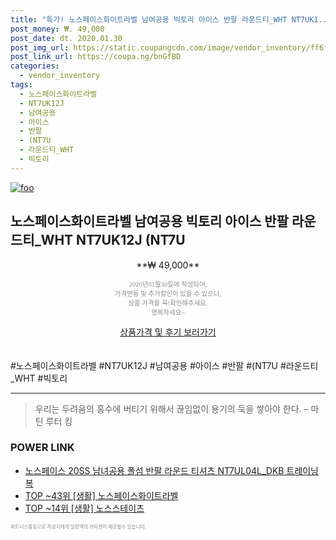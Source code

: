 ```yaml
--- 
title: "특가! 노스페이스화이트라벨 남여공용 빅토리 아이스 반팔 라운드티_WHT NT7UK1..." 
post_money: ₩. 49,000 
post_date: dt. 2020.01.30 
post_img_url: https://static.coupangcdn.com/image/vendor_inventory/ff6f/a0117631e7220ea3e1164816d5250715dd9bbc2959b8620775cc932d1b8f.jpg 
post_link_url: https://coupa.ng/bnGfBD 
categories: 
  - vendor_inventory 
tags: 
  - 노스페이스화이트라벨 
  - NT7UK12J 
  - 남여공용 
  - 아이스 
  - 반팔 
  - (NT7U 
  - 라운드티_WHT 
  - 빅토리 
--- 
```

[![foo](https://static.coupangcdn.com/image/vendor_inventory/ff6f/a0117631e7220ea3e1164816d5250715dd9bbc2959b8620775cc932d1b8f.jpg)](https://coupa.ng/bnGfBD) 

## 노스페이스화이트라벨 남여공용 빅토리 아이스 반팔 라운드티_WHT NT7UK12J (NT7U 
<p style="text-align: center;">**₩ 49,000**</p> 
<p style="text-align: center;"><span style="color: #898c8f; font-family: Georgia,Times,serif; font-size: 0.75em;">2020년01월30일에 작성되어, <br>가격변동 및 추가할인이 있을 수 있으니,<br> 상품 가격을 꼭!확인해주세요.<br>행복하세요~</span> 
</p>	 
<div markdown="0" style="text-align: center;"><a href="https://coupa.ng/bnGfBD" class="btn btn--success">상품가격 및 후기 보러가기</a></div> 
<br><br> 
  #노스페이스화이트라벨 #NT7UK12J #남여공용 #아이스 #반팔 #(NT7U #라운드티_WHT #빅토리 
<hr> 

> 우리는 두려움의 홍수에 버티기 위해서 끊임없이 용기의 둑을 쌓아야 한다. – 마틴 루터 킹 


### POWER LINK

* <a href="https://blog.naver.com/fasyy4321/221784325721" target="_blank">노스페이스 20SS 남녀공용 폴섬 반팔 라운드 티셔츠 NT7UL04L_DKB 트레이닝복</a>
* <a href="https://blog.naver.com/an0733/221789938682" target="_blank"> TOP ~43위 [생활] 노스페이스화이트라벨</a>
* <a href="https://blog.naver.com/fasyy4321/221781497149" target="_blank"> TOP ~14위 [생활] 노스스테이츠</a>

<span style="color: #898c8f; font-family: Georgia,Times,serif; font-size: 0.55em;">파트너스활동으로 작성자에게 일정액의 커미션이 제공될수 있습니다.</span> 

